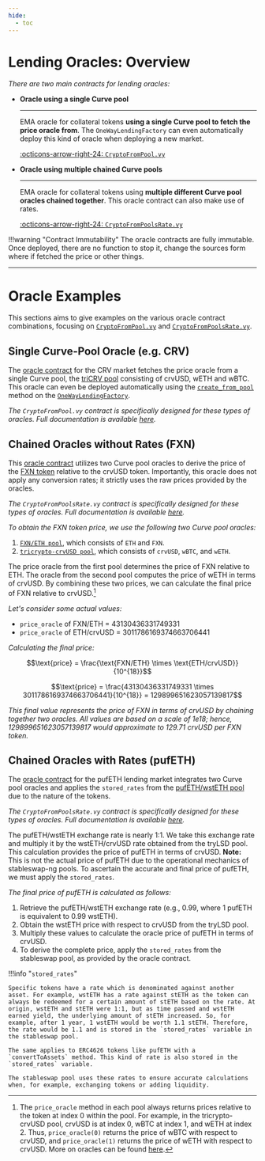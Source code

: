 ```yaml
---
hide:
  - toc
---
```


<h1>Lending Oracles: Overview</h1>

*There are two main contracts for lending oracles:*

<div class="grid cards" markdown>

-   **Oracle using a single Curve pool**

    ---

    EMA oracle for collateral tokens **using a single Curve pool to fetch the price oracle from**. The `OneWayLendingFactory` can even automatically deploy this kind of oracle when deploying a new market.

    [:octicons-arrow-right-24: `CryptoFromPool.vy`](./cryptofrompool.md)

-   **Oracle using multiple chained Curve pools**

    ---

    EMA oracle for collateral tokens using **multiple different Curve pool oracles chained together**. This oracle contract can also make use of rates.

    [:octicons-arrow-right-24: `CryptoFromPoolsRate.vy`](./cryptofrompoolsrate.md)

</div>

!!!warning "Contract Immutability"
    The oracle contracts are fully immutable. Once deployed, there are no function to stop it, change the sources form where if fetched the price or other things.


---

# **Oracle Examples**

This sections aims to give examples on the various oracle contract combinations, focusing on [`CryptoFromPool.vy`](../contracts/cryptofrompool.md) and [`CryptoFromPoolsRate.vy`](../contracts/cryptofrompoolsrate.md).


## **Single Curve-Pool Oracle (e.g. CRV)**

The [oracle contract](https://etherscan.io/address/0xE0a4C53408f5ACf3246c83b9b8bD8d36D5ee38B8) for the CRV market fetches the price oracle from a single Curve pool, the [triCRV pool](https://etherscan.io/address/0x4eBdF703948ddCEA3B11f675B4D1Fba9d2414A14) consisting of crvUSD, wETH and wBTC. This oracle can even be deployed automatically using the [`create_from_pool`](../contracts/oneway-factory.md#create_from_pool) method on the [`OneWayLendingFactory`](../contracts/oneway-factory.md).

*The `CryptoFromPool.vy` contract is specifically designed for these types of oracles. Full documentation is available [here](../contracts/cryptofrompool.md).*


## **Chained Oracles without Rates (FXN)**

This [oracle contract](https://arbiscan.io/address/0xbB82bf9a0C6739c0bacFdFFbcE3D2Ec4AA97970E) utilizes two Curve pool oracles to derive the price of the [FXN token](https://arbiscan.io/address/0x179F38f78346F5942E95C5C59CB1da7F55Cf7CAd) relative to the crvUSD token. Importantly, this oracle does not apply any conversion rates; it strictly uses the raw prices provided by the oracles.
 
*The `CryptoFromPoolsRate.vy` contract is specifically designed for these types of oracles. Full documentation is available [here](../contracts/cryptofrompoolsrate.md).*

*To obtain the FXN token price, we use the following two Curve pool oracles:*

1. [`FXN/ETH pool`](https://arbiscan.io/address/0x5f0985A8aAd85e82fD592a23Cc0501e4345fb18c), which consists of `ETH` and `FXN`.
2. [`tricrypto-crvUSD pool`](https://arbiscan.io/address/0x82670f35306253222F8a165869B28c64739ac62e), which consists of `crvUSD`, `wBTC`, and `wETH`.

The price oracle from the first pool determines the price of FXN relative to ETH. The oracle from the second pool computes the price of wETH in terms of crvUSD. By combining these two prices, we can calculate the final price of FXN relative to crvUSD.[^1]

[^1]: The `price_oracle` method in each pool always returns prices relative to the token at index 0 within the pool. For example, in the tricrypto-crvUSD pool, crvUSD is at index 0, wBTC at index 1, and wETH at index 2. Thus, `price_oracle(0)` returns the price of wBTC with respect to crvUSD, and `price_oracle(1)` returns the price of wETH with respect to crvUSD. More on oracles can be found [here](../../cryptoswap-exchange/tricrypto-ng/pools/oracles.md).

*Let's consider some actual values:*

- `price_oracle` of FXN/ETH = 43130436331749331
- `price_oracle` of ETH/crvUSD = 3011786169374663706441

*Calculating the final price:*

$$\text{price} = \frac{\text{FXN/ETH} \times \text{ETH/crvUSD}}{10^{18}}$$ 

$$\text{price} = \frac{43130436331749331 \times 3011786169374663706441}{10^{18}} = 129899651623057139817$$

*This final value represents the price of FXN in terms of crvUSD by chaining together two oracles. All values are based on a scale of 1e18; hence, 129899651623057139817 would approximate to 129.71 crvUSD per FXN token.*


## **Chained Oracles with Rates (pufETH)**

The [oracle contract](https://etherscan.io/address/0xb08eB288C57a37bC82238168ad96e15975602cd9) for the pufETH lending market integrates two Curve pool oracles and applies the `stored_rates` from the [pufETH/wstETH pool](https://etherscan.io/address/0xeeda34a377dd0ca676b9511ee1324974fa8d980d) due to the nature of the tokens.

*The `CryptoFromPoolsRate.vy` contract is specifically designed for these types of oracles. Full documentation is available [here](../contracts/cryptofrompoolsrate.md).*

The pufETH/wstETH exchange rate is nearly 1:1. We take this exchange rate and multiply it by the wstETH/crvUSD rate obtained from the tryLSD pool. This calculation provides the price of pufETH in terms of crvUSD. **Note:** This is not the actual price of pufETH due to the operational mechanics of stableswap-ng pools. To ascertain the accurate and final price of pufETH, we must apply the `stored_rates`.

*The final price of pufETH is calculated as follows:*

1. Retrieve the pufETH/wstETH exchange rate (e.g., 0.99, where 1 pufETH is equivalent to 0.99 wstETH).
2. Obtain the wstETH price with respect to crvUSD from the tryLSD pool.
3. Multiply these values to calculate the oracle price of pufETH in terms of crvUSD.
4. To derive the complete price, apply the `stored_rates` from the stableswap pool, as provided by the oracle contract.


!!!info "`stored_rates`"

    Specific tokens have a rate which is denominated against another asset. For example, wstETH has a rate against stETH as the token can always be redeemed for a certain amount of stETH based on the rate. At origin, wstETH and stETH were 1:1, but as time passed and wstETH earned yield, the underlying amount of stETH increased. So, for example, after 1 year, 1 wstETH would be worth 1.1 stETH. Therefore, the rate would be 1.1 and is stored in the `stored_rates` variable in the stableswap pool.

    The same applies to ERC4626 tokens like pufETH with a `convertToAssets` method. This kind of rate is also stored in the `stored_rates` variable.

    The stableswap pool uses these rates to ensure accurate calculations when, for example, exchanging tokens or adding liquidity.
